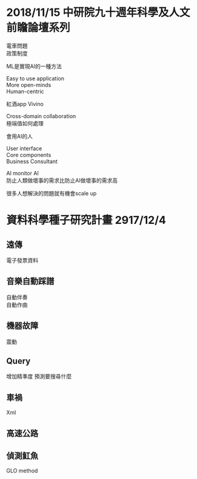 # 2018/11/15 中研院九十週年科學及人文前瞻論壇系列
電車問題  
政策制度  
  
ML是實現AI的一種方法  
  
Easy to use application  
More open-minds  
Human-centric  
  
紅酒app Vivino  
  
Cross-domain collaboration  
極端值如何處理  
  
會用AI的人  
  
User interface  
Core components  
Business Consultant   
  
AI monitor AI  
防止人類做壞事的需求比防止AI做壞事的需求高  
  
很多人想解決的問題就有機會scale up  



# 資料科學種子研究計畫 2917/12/4
## 遠傳
電子發票資料
## 音樂自動踩譜
自動伴奏  
自動作曲  
## 機器故障
震動
## Query
增加精準度
預測要搜尋什麼
## 車禍
Xml
## 高速公路
## 
## 偵測魟魚
GLO method